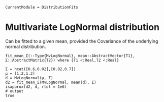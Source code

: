 ```@meta
CurrentModule = DistributionFits
```

# Multivariate LogNormal distribution

Can be fitted to a given mean, provided the Covariance of the underlying
normal distribution.

```@docs
fit_mean_Σ(::Type{MvLogNormal}, mean::AbstractVector{T1}, Σ::AbstractMatrix{T2}) where {T1 <:Real,T2 <:Real}
```

```jldoctest; output = false, setup = :(using DistributionFits)
Σ = hcat([0.6,0.02],[0.02,0.7])
μ = [1.2,1.3]
d = MvLogNormal(μ, Σ)
d2 = fit_mean_Σ(MvLogNormal, mean(d), Σ)
isapprox(d2, d, rtol = 1e6)
# output
true
```
